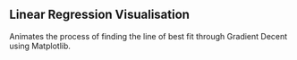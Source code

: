 ## Linear Regression Visualisation

Animates the process of finding the line of best fit through Gradient Decent using Matplotlib.
